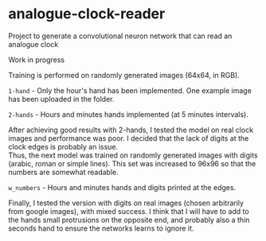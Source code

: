 # analogue-clock-reader

Project to generate a convolutional neuron network that can read an analogue clock

Work in progress  


Training is performed on randomly generated images (64x64, in RGB).  

`1-hand` - Only the hour's hand has been implemented. One example image has been uploaded in the folder.  

`2-hands` - Hours and minutes hands implemented (at 5 minutes intervals).  

After achieving good results with 2-hands, I tested the model on real clock images and performance was poor. I decided that the lack of digits at the clock edges is probably an issue.  
Thus, the next model was trained on randomly generated images with digits (arabic, roman or simple lines). This set was increased to 96x96 so that the numbers are somewhat readable.

`w_numbers` - Hours and minutes hands and digits printed at the edges.

Finally, I tested the version with digits on real images (chosen arbitrarily from google images), with mixed success. I think that I will have to add to the hands small protrusions on the opposite end, and probably also a thin seconds hand to ensure the networks learns to ignore it.
